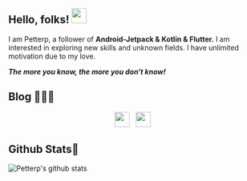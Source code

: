 ## Hello, folks! <img src="https://raw.githubusercontent.com/MartinHeinz/MartinHeinz/master/wave.gif" width="30px">

I am Petterp, a follower of **Android-Jetpack & Kotlin & Flutter.** I am interested in exploring new skills and unknown fields. I have unlimited motivation due to my love. 

***The more you know, the more you don't know!***



## Blog 👨🏻‍💻 



<p align='center'>
<a href="https://petterp.blog.csdn.net"><img height="30" src="https://tva1.sinaimg.cn/large/007S8ZIlgy1gik6ctjaapj302p011mwy.jpg"></a>&nbsp;&nbsp;
<a href="https://juejin.im/user/3491704662136541"><img height="30" src="https://tva1.sinaimg.cn/large/007S8ZIlgy1gik6fyt5mtj303g01jgle.jpg"></a>&nbsp;&nbsp;
</p>


## Github Stats🐬

![Petterp's github stats](https://github-readme-stats.vercel.app/api?username=Petterpx&show_icons=true&theme=radical)

